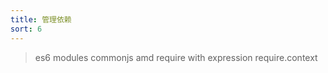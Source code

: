 ```yaml
---
title: 管理依赖
sort: 6
---
```


> es6 modules
> commonjs
> amd
> require with expression
> require.context
